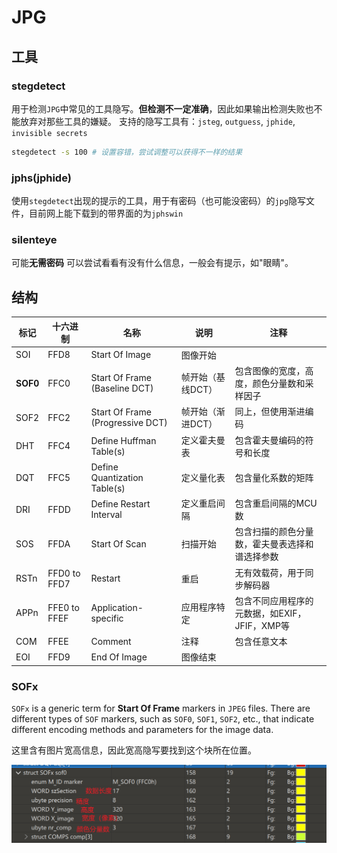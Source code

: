 # JPG

## 工具

### stegdetect
用于检测`JPG`中常见的工具隐写。**但检测不一定准确**，因此如果输出检测失败也不能放弃对那些工具的嫌疑。 
支持的隐写工具有：`jsteg`, `outguess`, `jphide`, `invisible secrets`
```bash
stegdetect -s 100 # 设置容错，尝试调整可以获得不一样的结果
```

### jphs(jphide)
使用`stegdetect`出现的提示的工具，用于有密码（也可能没密码）的`jpg`隐写文件，目前网上能下载到的带界面的为`jphswin`

### silenteye 
可能**无需密码** 可以尝试看看有没有什么信息，一般会有提示，如"眼睛"。

## 结构

|标记|十六进制|名称|说明|注释|
|---|---|---|---|---|
|SOI|FFD8|Start Of Image|图像开始|  |
|**SOF0**|FFC0|Start Of Frame (Baseline DCT)|帧开始（基线DCT）|包含图像的宽度，高度，颜色分量数和采样因子|
|SOF2|FFC2|Start Of Frame (Progressive DCT) |帧开始（渐进DCT）|同上，但使用渐进编码|
|DHT|FFC4|Define Huffman Table(s)|定义霍夫曼表|包含霍夫曼编码的符号和长度|
|DQT|FFC5|Define Quantization Table(s)|定义量化表|包含量化系数的矩阵|
|DRI|FFDD|Define Restart Interval|定义重启间隔|包含重启间隔的MCU数|
|SOS|FFDA|Start Of Scan|扫描开始|包含扫描的颜色分量数，霍夫曼表选择和谱选择参数|
|RSTn|FFD0 to FFD7|Restart|重启 |无有效载荷，用于同步解码器|
|APPn|FFE0 to FFEF|Application-specific|应用程序特定|包含不同应用程序的元数据，如EXIF，JFIF，XMP等|
|COM|FFEE|Comment|注释|包含任意文本|
|EOI|FFD9|End Of Image|图像结束 |  |

### SOFx

`SOFx` is a generic term for **Start Of Frame** markers in `JPEG` files. There are different types of `SOF` markers, such as `SOF0`, `SOF1`, `SOF2`, etc., that indicate different encoding methods and parameters for the image data.

这里含有图片宽高信息，因此宽高隐写要找到这个块所在位置。

![](../../../attachments/Pasted%20image%2020230803213143.png)
